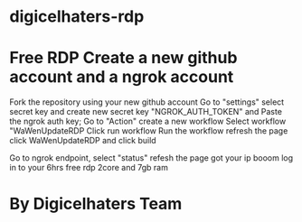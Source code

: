 # digicelhaters-rdp
Free RDP
Create a new github account and
a ngrok account
=========================
Fork the repository using your new github account
Go to "settings" 
select secret key and create new secret key
"NGROK_AUTH_TOKEN" and Paste the ngrok auth key;
Go to "Action" create a new workflow
Select workflow "WaWenUpdateRDP
Click run workflow
Run the workflow
refresh the page click WaWenUpdateRDP and click build

Go to ngrok endpoint, select "status" refesh the page got your ip 
booom log in to your 6hrs free rdp 2core and 7gb ram

By Digicelhaters Team
========================
